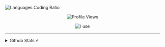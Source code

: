 ![Languages Coding Ratio](https://wakatime.com/share/@018d9414-9aad-4570-b5c3-bc3d4e8eb114/31d0b850-a0e9-4a19-a067-92cd7e1d5153.svg)

<div align="center">
  
 ![Profile Views](https://komarev.com/ghpvc/?username=aryxst)
  
 ![I use](https://skillicons.dev/icons?i=ts,react,nextjs,solidjs,html,tailwind,bun,lua,debian,vscode,figma,git,godot)
</div>

---


<details>
  <summary>Github Stats ⚡</summary>
  
  <img height="180em" src="https://github-readme-stats.vercel.app/api/top-langs/?username=Aryxst&layout=compact&theme=onedark"/>
  <img height="180em" src="https://github-readme-stats.vercel.app/api?username=aryxst&theme=onedark&show_icons=true"/>
  
</details>
